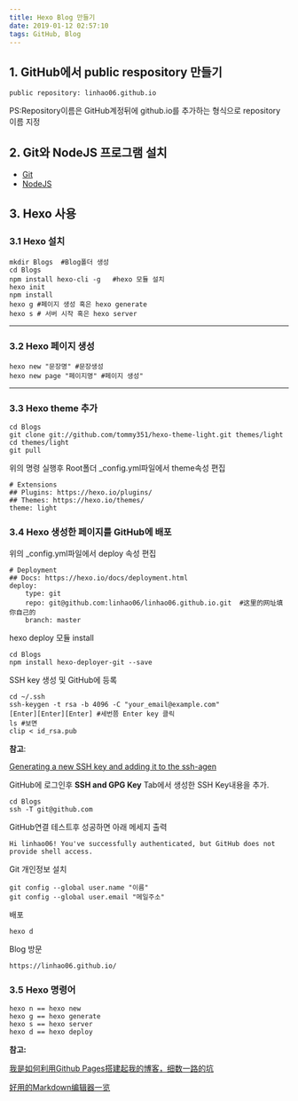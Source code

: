 ```yaml
---
title: Hexo Blog 만들기
date: 2019-01-12 02:57:10
tags: GitHub, Blog
---
```


## 1. GitHub에서 public respository 만들기  ##

    public repository: linhao06.github.io

PS:Repository이름은  GitHub계정뒤에 github.io를 추가하는 형식으로 repository 이름 지정

## 2. Git와 NodeJS 프로그램 설치 ##

- [Git](https://git-scm.com/downloads "Git")
- [NodeJS](https://nodejs.org/en/ "NodeJS")

## 3. Hexo 사용 ##

### 3.1 Hexo 설치 ###

	mkdir Blogs  #Blog폴더 생성
	cd Blogs
	npm install hexo-cli -g   #hexo 모듈 설치
	hexo init
	npm install
	hexo g #페이지 생성 혹은 hexo generate
	hexo s # 서버 시작 혹은 hexo server

----------

### 3.2 Hexo 페이지 생성 ###

	hexo new "문장명" #문장생성
	hexo new page "페이지명" #페이지 생성"

----------

### 3.3 Hexo theme 추가  ###
 
	cd Blogs
	git clone git://github.com/tommy351/hexo-theme-light.git themes/light
	cd themes/light
	git pull

위의 명령 실행후 Root폴더 _config.yml파일에서 theme속성 편집

	# Extensions
	## Plugins: https://hexo.io/plugins/
	## Themes: https://hexo.io/themes/
	theme: light

### 3.4 Hexo 생성한 페이지를 GitHub에 배포  ###

위의 _config.yml파일에서 deploy 속성 편집

	# Deployment
	## Docs: https://hexo.io/docs/deployment.html
	deploy:
	    type: git
	    repo: git@github.com:linhao06/linhao06.github.io.git  #这里的网址填你自己的
	    branch: master   


hexo deploy 모듈 install

	cd Blogs
	npm install hexo-deployer-git --save   

SSH key 생성 및 GitHub에 등록 

	cd ~/.ssh
	ssh-keygen -t rsa -b 4096 -C "your_email@example.com"
	[Enter][Enter][Enter] #세번쯤 Enter key 클릭
	ls #보면 
	clip < id_rsa.pub

**참고**:

[Generating a new SSH key and adding it to the ssh-agen](https://help.github.com/articles/generating-a-new-ssh-key-and-adding-it-to-the-ssh-agent/ "Generating a new SSH key and adding it to the ssh-agent")

GitHub에 로그인후 **SSH and GPG Key** Tab에서 생성한 SSH Key내용을 추가.

	cd Blogs
	ssh -T git@github.com

GitHub연결 테스트후 성공하면 아래 메세지 출력

	Hi linhao06! You've successfully authenticated, but GitHub does not provide shell access.

Git 개인정보 설치

	git config --global user.name "이름"
	git config --global user.email "메일주소"

배포 

	hexo d

Blog 방문

	https://linhao06.github.io/

### 3.5 Hexo 명령어  ###

	hexo n == hexo new
	hexo g == hexo generate
	hexo s == hexo server
	hexo d == hexo deploy


**참고:**

[我是如何利用Github Pages搭建起我的博客，细数一路的坑](https://www.cnblogs.com/jackyroc/p/7681938.html "我是如何利用Github Pages搭建起我的博客，细数一路的坑")

[好用的Markdown编辑器一览](https://www.williamlong.info/archives/4319.html "好用的Markdown编辑器一览")

